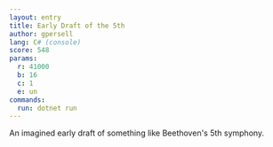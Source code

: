 ```yaml
---
layout: entry
title: Early Draft of the 5th
author: gpersell
lang: C# (console)
score: 548
params:
  r: 41000
  b: 16
  c: 1
  e: un
commands:
  run: dotnet run
---
```


An imagined early draft of something like Beethoven's 5th symphony.

